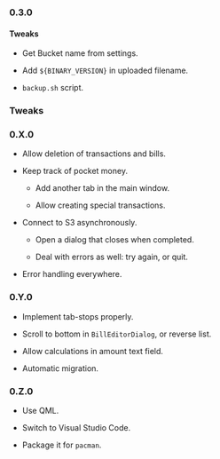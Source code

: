 ### 0.3.0

#### Tweaks

-   Get Bucket name from settings.

-   Add `${BINARY_VERSION}` in uploaded filename.

-   `backup.sh` script.

### Tweaks

### 0.X.0

-   Allow deletion of transactions and bills.

-   Keep track of pocket money.

    -   Add another tab in the main window.
    
    -   Allow creating special transactions.

-   Connect to S3 asynchronously.

    -   Open a dialog that closes when completed.
    
    -   Deal with errors as well: try again, or quit.

-   Error handling everywhere.

### 0.Y.0

-   Implement tab-stops properly.

-   Scroll to bottom in `BillEditorDialog`, or reverse list.

-   Allow calculations in amount text field.

-   Automatic migration.

### 0.Z.0

-   Use QML.

-   Switch to Visual Studio Code.

-   Package it for `pacman`.
